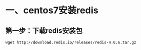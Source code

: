 # 一、centos7安装redis
## 第一步：下载redis安装包
`wget http://download.redis.io/releases/redis-4.0.6.tar.gz`





